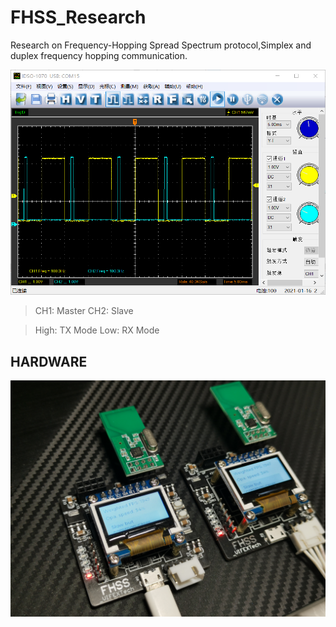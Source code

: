 # FHSS_Research
Research on Frequency-Hopping Spread Spectrum protocol,Simplex and duplex frequency hopping communication.

![image](https://github.com/FASTSHIFT/FHSS_Research/blob/main/Image/waveform.png)
> CH1: Master
> CH2: Slave

> High: TX Mode
> Low: RX Mode

## HARDWARE
![image](https://github.com/FASTSHIFT/FHSS_Research/blob/main/Image/hardware.jpg)

